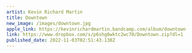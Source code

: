 ```yaml
---
artist: Kevin Richard Martin
title: Downtown
new_image: /images/downtown.jpg
apple_link: https://kevinrichardmartin.bandcamp.com/album/downtown
link: https://www.dropbox.com/s/p6shg6wktc2wc70/Downtown.zip?dl=1
published_date: 2022-11-03T02:51:43.138Z
---
```


